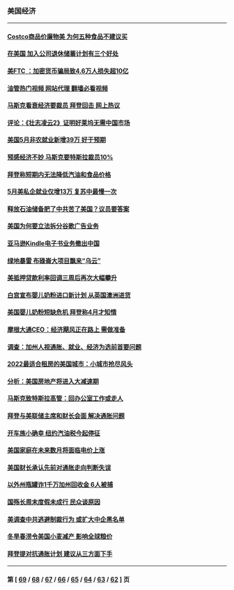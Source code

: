### 美国经济
---
#### [Costco商品价廉物美 为何五种食品不建议买](../../pages/ncid1078158/n13752382.md?06051645) 
#### [在美国 加入公司退休储蓄计划有三个好处](../../pages/ncid1078158/n13752410.md?06051645) 
#### [美FTC ：加密货币骗局致4.6万人损失超10亿](../../pages/ncid1078158/n13751956.md?06051645) 
#### [油管热门视频 网站代理 翻墙必看视频](http://209.222.30.114:81/youtube.html?06051645)
#### [马斯克看衰经济要裁员 拜登回击 网上热议](../../pages/ncid1078158/n13751961.md?06051645) 
#### [评论：《壮志凌云2》证明好莱坞无需中国市场](../../pages/ncid1078158/n13751832.md?06051645) 
#### [美国5月非农就业新增39万 好于预期](../../pages/ncid1078158/n13751734.md?06051645) 
#### [预感经济不妙 马斯克要特斯拉裁员10%](../../pages/ncid1078158/n13751653.md?06051645) 
#### [拜登称短期内无法降低汽油和食品价格](../../pages/ncid1078158/n13751311.md?06051645) 
#### [5月美私企就业仅增13万 复苏中最慢一次](../../pages/ncid1078158/n13751034.md?06051645) 
#### [释放石油储备肥了中共苦了美国？议员要答案](../../pages/ncid1078158/n13751053.md?06051645) 
#### [美国为何要立法拆分谷歌广告业务](../../pages/ncid1078158/n13749738.md?06051645) 
#### [亚马逊Kindle电子书业务撤出中国](../../pages/ncid1078158/n13750981.md?06051645) 
#### [绿地暴雷 布碌崙大项目飘来“乌云”](../../pages/ncid1078158/n13750699.md?06051645) 
#### [美抵押贷款利率回调三周后再次大幅攀升](../../pages/ncid1078158/n13750643.md?06051645) 
#### [白宫宣布婴儿奶粉进口新计划 从英国澳洲进货](../../pages/ncid1078158/n13750585.md?06051645) 
#### [美国婴儿奶粉短缺危机 拜登称4月才知情](../../pages/ncid1078158/n13750499.md?06051645) 
#### [摩根大通CEO：经济飓风正在路上 需做准备](../../pages/ncid1078158/n13750434.md?06051645) 
#### [调查：加州人视通胀、就业、经济为选前首要问题](../../pages/ncid1078158/n13750530.md?06051645) 
#### [2022最适合租房的美国城市：小城市抢尽风头](../../pages/ncid1078158/n13750348.md?06051645) 
#### [分析：美国房地产将进入大减速期](../../pages/ncid1078158/n13750341.md?06051645) 
#### [马斯克致特斯拉高管：回办公室工作或走人](../../pages/ncid1078158/n13750253.md?06051645) 
#### [拜登与美联储主席和财长会面 解决通胀问题](../../pages/ncid1078158/n13750034.md?06051645) 
#### [开车族小确幸 纽约汽油税今起停征](../../pages/ncid1078158/n13749846.md?06051645) 
#### [美国家庭在未来数月将面临电价上涨](../../pages/ncid1078158/n13749694.md?06051645) 
#### [美国财长承认先前对通胀走向判断失误](../../pages/ncid1078158/n13749689.md?06051645) 
#### [以外州瓶罐诈1千万加州回收金 6人被捕](../../pages/ncid1078158/n13749724.md?06051645) 
#### [国殇长周末度假未成行 民众谈原因](../../pages/ncid1078158/n13749682.md?06051645) 
#### [美调查中共逃避制裁行为 或扩大中企黑名单](../../pages/ncid1078158/n13749587.md?06051645) 
#### [冬旱春涝令美国小麦减产 影响全球粮价](../../pages/ncid1078158/n13748815.md?06051645) 
#### [拜登提对抗通胀计划 建议从三方面下手](../../pages/ncid1078158/n13749481.md?06051645) 

---
#### 第 [ [69](./69.md?06051645) / [68](./68.md?06051645) / [67](./67.md?06051645) / [66](./66.md?06051645) / [65](./65.md?06051645) / [64](./64.md?06051645) / [63](./63.md?06051645) / [62](./62.md?06051645) ] 页
